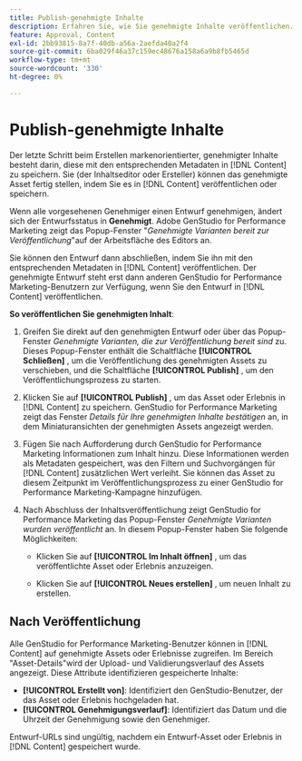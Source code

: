 ```yaml
---
title: Publish-genehmigte Inhalte
description: Erfahren Sie, wie Sie genehmigte Inhalte veröffentlichen.
feature: Approval, Content
exl-id: 2bb93815-8a7f-40db-a56a-2aefda40a2f4
source-git-commit: 6ba029f46a37c159ec48676a158a6a9b8fb5465d
workflow-type: tm+mt
source-wordcount: '330'
ht-degree: 0%

---
```


# Publish-genehmigte Inhalte

Der letzte Schritt beim Erstellen markenorientierter, genehmigter Inhalte besteht darin, diese mit den entsprechenden Metadaten in [!DNL Content] zu speichern. Sie (der Inhaltseditor oder Ersteller) können das genehmigte Asset fertig stellen, indem Sie es in [!DNL Content] veröffentlichen oder speichern.

Wenn alle vorgesehenen Genehmiger einen Entwurf genehmigen, ändert sich der Entwurfsstatus in **Genehmigt**. Adobe GenStudio for Performance Marketing zeigt das Popup-Fenster &quot;_Genehmigte Varianten bereit zur Veröffentlichung_&quot;auf der Arbeitsfläche des Editors an.

Sie können den Entwurf dann abschließen, indem Sie ihn mit den entsprechenden Metadaten in [!DNL Content] veröffentlichen. Der genehmigte Entwurf steht erst dann anderen GenStudio for Performance Marketing-Benutzern zur Verfügung, wenn Sie den Entwurf in [!DNL Content] veröffentlichen.

**So veröffentlichen Sie genehmigten Inhalt**:

1. Greifen Sie direkt auf den genehmigten Entwurf oder über das Popup-Fenster _Genehmigte Varianten, die zur Veröffentlichung bereit sind_ zu. Dieses Popup-Fenster enthält die Schaltfläche **[!UICONTROL Schließen]** , um die Veröffentlichung des genehmigten Assets zu verschieben, und die Schaltfläche **[!UICONTROL Publish]** , um den Veröffentlichungsprozess zu starten.

1. Klicken Sie auf **[!UICONTROL Publish]** , um das Asset oder Erlebnis in [!DNL Content] zu speichern. GenStudio for Performance Marketing zeigt das Fenster _Details für Ihre genehmigten Inhalte bestätigen_ an, in dem Miniaturansichten der genehmigten Assets angezeigt werden.

1. Fügen Sie nach Aufforderung durch GenStudio for Performance Marketing Informationen zum Inhalt hinzu. Diese Informationen werden als Metadaten gespeichert, was den Filtern und Suchvorgängen für [!DNL Content] zusätzlichen Wert verleiht. Sie können das Asset zu diesem Zeitpunkt im Veröffentlichungsprozess zu einer GenStudio for Performance Marketing-Kampagne hinzufügen.

1. Nach Abschluss der Inhaltsveröffentlichung zeigt GenStudio for Performance Marketing das Popup-Fenster _Genehmigte Varianten wurden veröffentlicht_ an. In diesem Popup-Fenster haben Sie folgende Möglichkeiten:

   * Klicken Sie auf **[!UICONTROL Im Inhalt öffnen]** , um das veröffentlichte Asset oder Erlebnis anzuzeigen.

   * Klicken Sie auf **[!UICONTROL Neues erstellen]** , um neuen Inhalt zu erstellen.

## Nach Veröffentlichung

Alle GenStudio for Performance Marketing-Benutzer können in [!DNL Content] auf genehmigte Assets oder Erlebnisse zugreifen. Im Bereich &quot;Asset-Details&quot;wird der Upload- und Validierungsverlauf des Assets angezeigt. Diese Attribute identifizieren gespeicherte Inhalte:

* **[!UICONTROL Erstellt von]**: Identifiziert den GenStudio-Benutzer, der das Asset oder Erlebnis hochgeladen hat.
* **[!UICONTROL Genehmigungsverlauf]**: Identifiziert das Datum und die Uhrzeit der Genehmigung sowie den Genehmiger.

Entwurf-URLs sind ungültig, nachdem ein Entwurf-Asset oder Erlebnis in [!DNL Content] gespeichert wurde.

